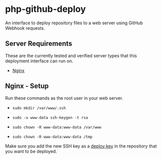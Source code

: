 # php-github-deploy
An interface to deploy repository files to a web server using GitHub Webhook requests.

## Server Requirements

These are the currently tested and verified server types that this deployment interface can run on.

* [Nginx](http://nginx.org/)

## Nginx - Setup

Run these commands as the root user in your web server.

* `sudo mkdir /var/www/.ssh`

* `sudo -u www-data ssh-keygen -t rsa`

* `sudo chown -R www-data:www-data /var/www`

* `sudo chown -R www-data:www-data /tmp`

Make sure you add the new SSH key as a [deploy key](https://developer.github.com/guides/managing-deploy-keys/) in the repository that you want to be deployed.
